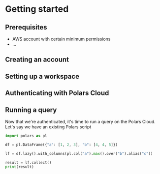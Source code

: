 # Getting started

## Prerequisites

- AWS account with certain minimum permissions
- ...

## Creating an account

## Setting up a workspace

## Authenticating with Polars Cloud



## Running a query

Now that we're authenticated, it's time to run a query on the Polars Cloud.
Let's say we have an existing Polars script 

```python
import polars as pl

df = pl.DataFrame({"a": [1, 2, 3], "b": [4, 4, 5]})

lf = df.lazy().with_columns(pl.col("a").max().over("b").alias("c"))

result = lf.collect()
print(result)
```

